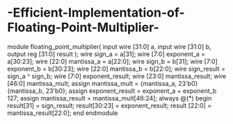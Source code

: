 # -Efficient-Implementation-of-Floating-Point-Multiplier-
module floating_point_multiplier( 
input wire [31:0] a, 
input wire [31:0] b, 
output reg [31:0] result
);
wire sign_a = a[31]; 
wire [7:0] exponent_a = a[30:23]; 
wire [22:0] mantissa_a = a[22:0]; 
wire sign_b = b[31]; 
wire [7:0] exponent_b = b[30:23]; 
wire [22:0] mantissa_b = b[22:0]; 
wire sign_result = sign_a ^ sign_b; 
wire [7:0] exponent_result;
wire [23:0] mantissa_result; 
wire [46:0] mantissa_mult; 
assign mantissa_mult = {mantissa_a, 23'b0} {mantissa_b, 23'b0}; 
assign exponent_result = exponent_a + exponent_b 127;
assign mantissa_result = mantissa_mult[46:24]; 
always @(*) begin 
result[31] = sign_result; 
result[30:23] = exponent_result; 
result [22:0] = mantissa_result[22:0]; 
end
endmodule 
